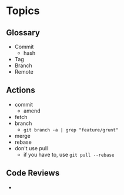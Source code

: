# Topics

## Glossary
- Commit
	- hash
- Tag
- Branch
- Remote

## Actions
- commit
	- amend
- fetch
- branch
	- `git branch -a | grep "feature/grunt"`
- merge
- rebase
- don't use pull
	- if you have to, use `git pull --rebase`

## Code Reviews
- 